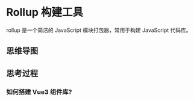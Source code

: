 # Rollup 构建工具

rollup 是一个简洁的 JavaScript 模块打包器，常用于构建 JavaScript 代码库。

## 思维导图

<ElMindmap :data="data" height="750"  offsetLeft="20" />

<script setup>
import {  ref } from "vue";
const data = ref({
	data: {
		text: "Rollup",
	},                                
	children: [
        {
			data: { text: "input 入口", note: "声明了Rollup要执⾏打包构建编译时候从哪个⽂件开始编译的“⼊⼝⽂件”。" },
		},
        {
			data: { text: "output 出口", note: "声明Rollup编译的出⼝⽂件，也就是编译结果要放在哪个⽬录下的哪个⽂件⾥，这⾥我就对应地把出⼝⽬录配置在 dist⽂件夹⾥。" },
            children: [
                {
                    data: { text: "file 输出路径", note: "指定输出文件的路径和名称" },
                },
                {
                    data: { text: "format 输出格式", note: "指定输出代码的格式，例如amd、cjs、esm、iife、umd等" },
                },
                {
                    data: { text: "name 模块名称", note: "当format为iife或umd时，需要指定一个全局变量名，该变量名将作为模块的名称" },
                },
                {
                    data: { text: "globals 依赖别名", note: "指定外部依赖的名称，例如{ jquery: '$' }表示jquery模块的名称为$" },
                }, 
                {
                    data: { text: "模块预设" }, 
                    children: [
                        {
                            data: { text: "preserveModules 模块预设", note: "当设置为 true 时，这个选项会指示 Rollup 在打包过程中保留模块的原始结构，而不是将它们合并到一个单独的文件中。这对于需要按需加载模块或希望保持模块间清晰边界的项目非常有用。" },
                        },
                        {
                            data: { text: "preserveModulesRoot 模块预设根路径", note: "当 preserveModules 设置为 true 时，Rollup 会根据这个根目录来组织输出文件的结构" },
                        },
                    ]

                }
                
            ]
		},
        {
			data: { text: "plugins 插件", note: "这个是 Rollup 的插件配置，主要是贯穿 Rollup 的整个打包的⽣命周期。" },
            children: [
                {
                    data: { text: "@rollup/plugin-node-resolve", note: "它使用 Node 解析算法来定位模块，以便在 node_modules 中使用第三方模块" },
                },
                {
                    data: { text: "@rollup/plugin-commonjs", note: "由于node_modules文件夹中的大多数包可能是遗留的CommonJS而不是JavaScript模块，因此您可能需要使用 @rollup/plugin-commonjs" },
                },
                {
                    data: { text: "rollup-plugin-vue", note: "解析 .vue 单⽂件" },
                },
                {   
                    data: { text: "rollup-plugin-postcss", note: "⽤于将 Vue.js 项⽬源码的 CSS 内容分离出独⽴ CSS ⽂件" },
                },
                {   
                    data: { text: "babel", note: "⽤于将 ES6+ 语法的代码转码为 ES5 语法，以便在低版本浏览器中运⾏" },
                    children: [
                        {  data: { text: "@babel/core", note: "babel 的核⼼库" }, },
                        {  data: { text: "@babel/preset-env", note: "babel 的预设，⽤于将 ES6+ 语法的代码转码为 ES5 语法" }, },
                        {  data: { text: "@rollup/plugin-babel", note: "桥接 rollup 和 babel 之间的插件" }, },
                    ]

                },
                {   
                    data: { text: "@rollup/plugin-html", note: "⽤来管理项⽬的HTML⻚⾯⽂件" },
                },
                {   
                    data: { text: "rollup-plugin-serve", note: "⽤于 Rollup 项⽬开发模式的 HTTP 服务" },
                },
            ]
		},
        {
			data: { text: "external 外部依赖", note: "声明 Rollup 在打包时需要排除的依赖模块，这些模块将不会被包含在打包结果中" },
		},
	],
})
</script>

## 思考过程



<!--@include: ./contents/build-vue3.md-->

### 如何搭建 Vue3 组件库?

<!--@include: ./contents/build-vue3-components.md-->
